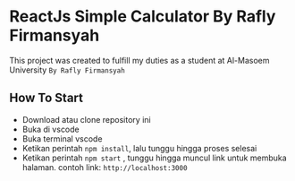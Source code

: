 # ReactJs Simple Calculator By Rafly Firmansyah

This project was created to fulfill my duties as a student at Al-Masoem University
`By Rafly Firmansyah`


## How To Start

- Download atau clone repository ini
- Buka di vscode
- Buka terminal vscode
- Ketikan perintah `npm install`, lalu tunggu hingga proses selesai
- Ketikan perintah `npm start` , tunggu hingga muncul link untuk membuka halaman. contoh link: `http://localhost:3000`
